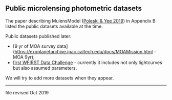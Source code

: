 ## Public microlensing photometric datasets

The paper describing MulensModel ([Poleski & Yee 2019](https://ui.adsabs.harvard.edu/abs/2019A%26C....26...35P/abstract)) in Appendix B listed the public datasets available at the time. 

Public datasets published later:

* [9 yr of MOA survey data](https://exoplanetarchive.ipac.caltech.edu/docs/MOAMission.html - MOA 9yr),
* [first WFIRST Data Challenge](https://github.com/microlensing-data-challenge/data-challenge-1) - currently it includes not only lightcurves but also assumed parameters.

We will try to add more datasets when they appear.

---
file revised Oct 2019

